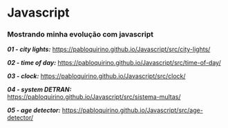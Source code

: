 # Javascript

### Mostrando minha evolução com javascript
 
_**01 - city lights:**_  https://pabloquirino.github.io/Javascript/src/city-lights/

_**02 - time of day:**_ https://pabloquirino.github.io/Javascript/src/time-of-day/

_**03 - clock:**_ https://pabloquirino.github.io/Javascript/src/clock/

_**04 - system DETRAN:**_ https://pabloquirino.github.io/Javascript/src/sistema-multas/

_**05 - age detector:**_ https://pabloquirino.github.io/Javascript/src/age-detector/

